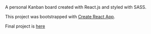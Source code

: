 A personal Kanban board created with React.js and styled with SASS.

This project was bootstrapped with [Create React App](https://github.com/facebookincubator/create-react-app).

Final project is [here](https://personalkanban-87118.firebaseapp.com/)
